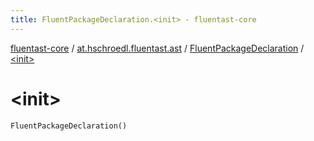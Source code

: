 ```yaml
---
title: FluentPackageDeclaration.<init> - fluentast-core
---
```


[fluentast-core](../../index.html) / [at.hschroedl.fluentast.ast](../index.html) / [FluentPackageDeclaration](index.html) / [&lt;init&gt;](.)

# &lt;init&gt;

`FluentPackageDeclaration()`